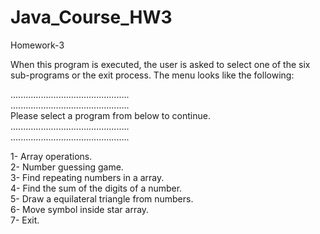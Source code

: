 # Java_Course_HW3
Homework-3

When this program is executed, the user is asked to select one of the six sub-programs or the exit process. The menu looks like the following:<br />

...............................................<br />
...............................................<br />
Please select a program from below to continue.<br />
...............................................<br />
...............................................<br />

1- Array operations.<br />
2- Number guessing game. <br />
3- Find repeating numbers in a array.<br />
4- Find the sum of the digits of a number. <br />
5- Draw a equilateral triangle from numbers. <br />
6- Move symbol inside star array.<br />
7- Exit.<br />
